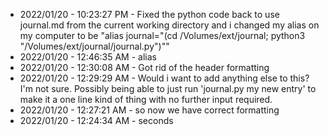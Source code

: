 * 2022/01/20 - 10:23:27 PM - Fixed the python code back to use journal.md from the current working directory and i changed my alias on my computer to be "alias journal="(cd /Volumes/ext/journal; python3 "/Volumes/ext/journal/journal.py")""
* 2022/01/20 - 12:46:35 AM - alias
* 2022/01/20 - 12:30:08 AM - Got rid of the header formatting
* 2022/01/20 - 12:29:29 AM - Would i want to add anything else to this? I'm not sure. Possibly being able to just run 'journal.py my new entry' to make it a one line kind of thing with no further input required.
* 2022/01/20 - 12:27:21 AM - so now we have correct formatting
* 2022/01/20 - 12:24:34 AM - seconds
